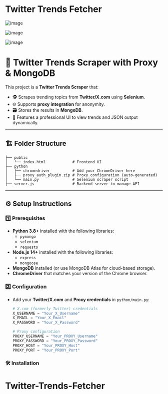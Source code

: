 # Twitter Trends Fetcher

![image](https://github.com/user-attachments/assets/4f1e5a79-1483-41eb-8142-bd2d5c03fd10)

![image](https://github.com/user-attachments/assets/ef4f3b1c-1ba0-4d01-9712-991f505db63e)

![image](https://github.com/user-attachments/assets/d3dec210-9f07-415b-868c-17416677bbd4)


# 🚀 Twitter Trends Scraper with Proxy & MongoDB

This project is a **Twitter Trends Scraper** that:
- 🕵️ Scrapes trending topics from **Twitter/X.com** using **Selenium**.
- 🌐 Supports **proxy integration** for anonymity.
- 🗃️ Stores the results in **MongoDB**.
- 🌟 Features a professional UI to view trends and JSON output dynamically.

---

## 🏗️ Folder Structure

```plaintext
├── public
│   └── index.html            # Frontend UI
├── python
│   ├── chromedriver          # Add your ChromeDriver here
│   ├── proxy_auth_plugin.zip # Proxy configuration (auto-generated)
│   └── main.py               # Selenium scraper script
├── server.js                 # Backend server to manage API
```

---

## ⚙️ Setup Instructions

### 1️⃣ **Prerequisites**
- **Python 3.8+** installed with the following libraries:
  - `pymongo`
  - `selenium`
  - `requests`
- **Node.js 14+** installed with the following libraries:
  - `express`
  - `mongoose`
- **MongoDB** installed (or use MongoDB Atlas for cloud-based storage).
- **ChromeDriver** that matches your version of the Chrome browser.

### 2️⃣ **Configuration**
- Add your **Twitter/X.com** and **Proxy credentials** in `python/main.py`:
  ```python
  # X.com (formerly Twitter) credentials
  X_USERNAME = "Your_X_Username"
  X_EMAIL = "Your_X_Email"
  X_PASSWORD = "Your_X_Password"

  # Proxy configuration
  PROXY_USERNAME = "Your_PROXY_Username"
  PROXY_PASSWORD = "Your_PROXY_Password"
  PROXY_HOST = "Your_PROXY_Host"
  PROXY_PORT = "Your_PROXY_Port"
  ```

### 🛠️ **Installation**




# Twitter-Trends-Fetcher
